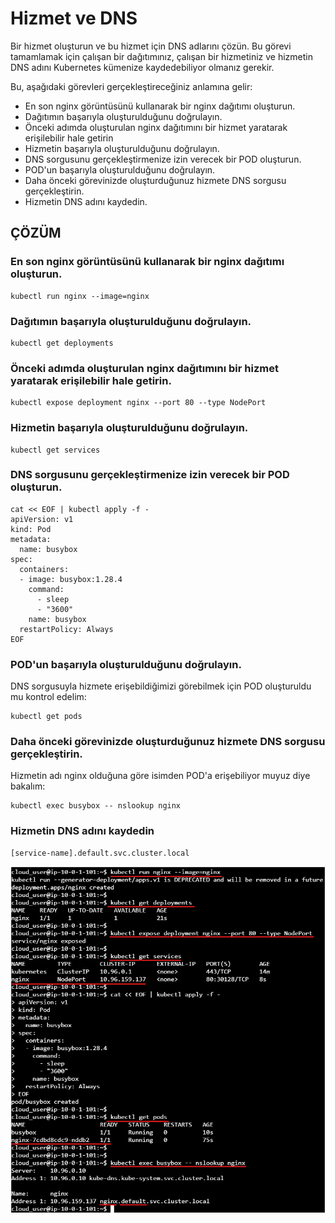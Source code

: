 # Hizmet ve DNS 

Bir hizmet oluşturun ve bu hizmet için DNS adlarını çözün. Bu görevi tamamlamak için çalışan bir dağıtımınız, çalışan bir hizmetiniz ve hizmetin DNS adını Kubernetes kümenize kaydedebiliyor olmanız gerekir.

Bu, aşağıdaki görevleri gerçekleştireceğiniz anlamına gelir:
- En son nginx görüntüsünü kullanarak bir nginx dağıtımı oluşturun. 
- Dağıtımın başarıyla oluşturulduğunu doğrulayın. 
- Önceki adımda oluşturulan nginx dağıtımını bir hizmet yaratarak erişilebilir hale getirin
- Hizmetin başarıyla oluşturulduğunu doğrulayın. 
- DNS sorgusunu gerçekleştirmenize izin verecek bir POD oluşturun. 
- POD'un başarıyla oluşturulduğunu doğrulayın. 
- Daha önceki görevinizde oluşturduğunuz hizmete DNS sorgusu gerçekleştirin. 
- Hizmetin DNS adını kaydedin.


## ÇÖZÜM

### En son nginx görüntüsünü kullanarak bir nginx dağıtımı oluşturun. 

```shell
kubectl run nginx --image=nginx
```

### Dağıtımın başarıyla oluşturulduğunu doğrulayın. 

```shell
kubectl get deployments
```

### Önceki adımda oluşturulan nginx dağıtımını bir hizmet yaratarak erişilebilir hale getirin. 

```shell
kubectl expose deployment nginx --port 80 --type NodePort
```

### Hizmetin başarıyla oluşturulduğunu doğrulayın. 

```shell
kubectl get services
```

### DNS sorgusunu gerçekleştirmenize izin verecek bir POD oluşturun. 

```shell
cat << EOF | kubectl apply -f -
apiVersion: v1
kind: Pod
metadata:
  name: busybox
spec:
  containers:
  - image: busybox:1.28.4
    command:
      - sleep
      - "3600"
    name: busybox
  restartPolicy: Always
EOF
```

### POD'un başarıyla oluşturulduğunu doğrulayın. 

DNS sorgusuyla hizmete erişebildiğimizi görebilmek için POD oluşturuldu mu kontrol edelim:

```shell
kubectl get pods
```

### Daha önceki görevinizde oluşturduğunuz hizmete DNS sorgusu gerçekleştirin. 

Hizmetin adı nginx olduğuna göre isimden POD'a erişebiliyor muyuz diye bakalım:

```shell
kubectl exec busybox -- nslookup nginx
```

### Hizmetin DNS adını kaydedin

```shell
[service-name].default.svc.cluster.local
```

![](.vscode/readme-images/2022-08-14-19-09-46.png)